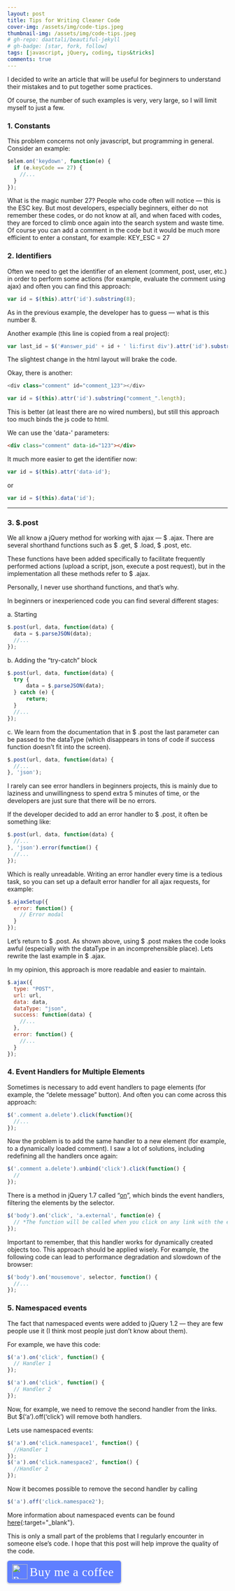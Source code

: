 ```yaml
---
layout: post
title: Tips for Writing Cleaner Code
cover-img: /assets/img/code-tips.jpeg
thumbnail-img: /assets/img/code-tips.jpeg
# gh-repo: daattali/beautiful-jekyll
# gh-badge: [star, fork, follow]
tags: [javascript, jQuery, coding, tips&tricks]
comments: true
---
```

I decided to write an article that will be useful for beginners to understand their mistakes and to put together some practices.

Of course, the number of such examples is very, very large, so I will limit myself to just a few.

### 1. Constants

This problem concerns not only javascript, but programming in general. Consider an example:

```js
$elem.on('keydown', function(e) {
  if (e.keyCode == 27) {
    //...
  }
});
```

What is the magic number 27? People who code often will notice — this is the ESC key. But most developers, especially beginners, either do not remember these codes, or do not know at all, and when faced with codes, they are forced to climb once again into the search system and waste time.
Of course you can add a comment in the code but it would be much more efficient to enter a constant, for example: KEY_ESC = 27

### 2. Identifiers

Often we need to get the identifier of an element (comment, post, user, etc.) in order to perform some actions (for example, evaluate the comment using ajax) and often you can find this approach:

```js
var id = $(this).attr('id').substring(8);
```

As in the previous example, the developer has to guess — what is this number 8.

Another example (this line is copied from a real project):

```js
var last_id = $('#answer_pid' + id + ' li:first div').attr('id').substr(7);
```

The slightest change in the html layout will brake the code.

Okay, there is another:

```js
<div class="comment" id="comment_123"></div>

var id = $(this).attr('id').substring("comment_".length);
```

This is better (at least there are no wired numbers), but still this approach too much binds the js code to html.

We can use the 'data-' parameters:


```html
<div class="comment" data-id="123"></div>
```

It much more easier to get the identifier now:

```js
var id = $(this).attr('data-id');
```

or

```js
var id = $(this).data('id');
```

___________

### 3. $.post

We all know a jQuery method for working with ajax — $ .ajax. There are several shorthand functions such as $ .get, $ .load, $ .post, etc.

These functions have been added specifically to facilitate frequently performed actions (upload a script, json, execute a post request), but in the implementation all these methods refer to $ .ajax.

Personally, I never use shorthand functions, and that’s why.

In beginners or inexperienced code you can find several different stages:

a. Starting

```js
$.post(url, data, function(data) {
  data = $.parseJSON(data);             
  //...
});
```

b. Adding the “try-catch” block

```js
$.post(url, data, function(data) {
  try {
      data = $.parseJSON(data);
  } catch (e) {
      return;
  }
  //...
});
```

c. We learn from the documentation that in $ .post the last parameter can be passed to the dataType (which disappears in tons of code if success function doesn’t fit into the screen).

```js
$.post(url, data, function(data) {
  //...
}, 'json');
```

I rarely can see error handlers in beginners projects, this is mainly due to laziness and unwillingness to spend extra 5 minutes of time, or the developers are just sure that there will be no errors.

If the developer decided to add an error handler to $ .post, it often be something like:

```js
$.post(url, data, function(data) {
  //...
}, 'json').error(function() {
  //... 
});
```

Which is really unreadable. Writing an error handler every time is a tedious task, so you can set up a default error handler for all ajax requests, for example:

```js
$.ajaxSetup({
  error: function() {
    // Error modal
  } 
});
```

Let’s return to $ .post. As shown above, using $ .post makes the code looks awful (especially with the dataType in an incomprehensible place). Lets rewrite the last example in $ .ajax.

In my opinion, this approach is more readable and easier to maintain.

```js
$.ajax({
  type: "POST",
  url: url,
  data: data,
  dataType: "json",
  success: function(data) {
    //...
  },
  error: function() {
    //...
  }
});
```

### 4. Event Handlers for Multiple Elements

Sometimes is necessary to add event handlers to page elements (for example, the “delete message” button). And often you can come across this approach:

```js
$('.comment a.delete').click(function(){
  //...
});
```

Now the problem is to add the same handler to a new element (for example, to a dynamically loaded comment). I saw a lot of solutions, including redefining all the handlers once again:

```js
$('.comment a.delete').unbind('click').click(function() {
  //
});
```

There is a method in jQuery 1.7 called “[on](https://www.w3schools.com/jquery/event_on.asp)”, which binds the event handlers, filtering the elements by the selector.

```js
$('body').on('click', 'a.external', function(e) {  
  // *The function will be called when you click on any link with the external class
});
```

Important to remember, that this handler works for dynamically created objects too. This approach should be applied wisely. For example, the following code can lead to performance degradation and slowdown of the browser:

```js
$('body').on('mousemove', selector, function() {
  //...
});
```

### 5. Namespaced events

The fact that namespaced events were added to jQuery 1.2 — they are few people use it (I think most people just don’t know about them).

For example, we have this code:

```js
$('a').on('click', function() {
  // Handler 1
}); 

$('a').on('click', function() {
  // Handler 2
});
```

Now, for example, we need to remove the second handler from the links. But $(‘a’).off(‘click’) will remove both handlers.

Lets use namespaced events:

```js
$('a').on('click.namespace1', function() {
  //Handler 1
}); 
$('a').on('click.namespace2', function() {
  //Handler 2
});
```

Now it becomes possible to remove the second handler by calling

```js
$('a').off('click.namespace2');
```

More information about namespaced events can be found [here](http://api.jquery.com/on/#event-names){:target="_blank"}.

This is only a small part of the problems that I regularly encounter in someone else’s code. I hope that this post will help improve the quality of the code.

<style>.bmc-button img{height: 34px !important;width: 35px !important;margin-bottom: 1px !important;box-shadow: none !important;border: none !important;vertical-align: middle !important;}.bmc-button{padding: 7px 15px 7px 10px !important;line-height: 35px !important;height:51px !important;text-decoration: none !important;display:inline-flex !important;color:#ffffff !important;background-color:#5F7FFF !important;border-radius: 5px !important;border: 1px solid transparent !important;padding: 7px 15px 7px 10px !important;font-size: 22px !important;letter-spacing: 0.6px !important;box-shadow: 0px 1px 2px rgba(190, 190, 190, 0.5) !important;-webkit-box-shadow: 0px 1px 2px 2px rgba(190, 190, 190, 0.5) !important;margin: 0 auto !important;font-family:'Cookie', cursive !important;-webkit-box-sizing: border-box !important;box-sizing: border-box !important;}.bmc-button:hover, .bmc-button:active, .bmc-button:focus {-webkit-box-shadow: 0px 1px 2px 2px rgba(190, 190, 190, 0.5) !important;text-decoration: none !important;box-shadow: 0px 1px 2px 2px rgba(190, 190, 190, 0.5) !important;opacity: 0.85 !important;color:#ffffff !important;}</style><link href="https://fonts.googleapis.com/css?family=Cookie" rel="stylesheet"><a class="bmc-button" target="_blank" href="https://www.buymeacoffee.com/kip0d"><img src="https://cdn.buymeacoffee.com/buttons/bmc-new-btn-logo.svg" alt="Buy me a coffee"><span style="margin-left:5px;font-size:28px !important;">Buy me a coffee</span></a>